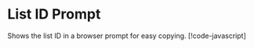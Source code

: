 # List ID Prompt

Shows the list ID in a browser prompt for easy copying.
[!code-javascript[](list-settings.js)]

